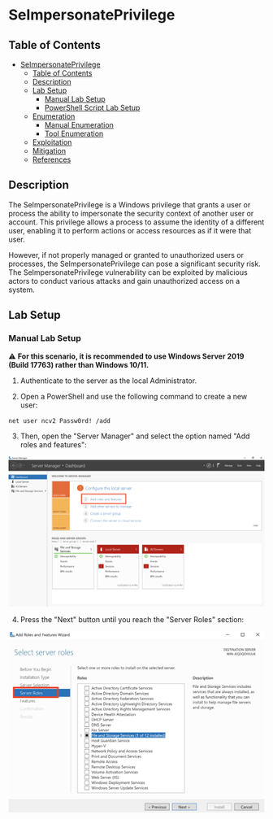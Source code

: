 # SeImpersonatePrivilege

## Table of Contents

- [SeImpersonatePrivilege](#SeImpersonatePrivilege)
  - [Table of Contents](#table-of-contents)
  - [Description](#description)
  - [Lab Setup](#lab-setup)
    - [Manual Lab Setup](#manual-lab-setup)
    - [PowerShell Script Lab Setup](#powershell-script-lab-setup)
  - [Enumeration](#enumeration)
    - [Manual Enumeration](#manual-enumeration)
    - [Tool Enumeration](#tool-enumeration)
  - [Exploitation](#exploitation)
  - [Mitigation](#mitigation)
  - [References](#references)

## Description

The SeImpersonatePrivilege is a Windows privilege that grants a user or process the ability to impersonate the security context of another user or account. This privilege allows a process to assume the identity of a different user, enabling it to perform actions or access resources as if it were that user.

However, if not properly managed or granted to unauthorized users or processes, the SeImpersonatePrivilege can pose a significant security risk. The SeImpersonatePrivilege vulnerability can be exploited by malicious actors to conduct various attacks and gain unauthorized access on a system.

## Lab Setup

### Manual Lab Setup

:warning: <b>For this scenario, it is recommended to use Windows Server 2019 (Build 17763) rather than Windows 10/11.</b>

1) Authenticate to the server as the local Administrator.

2) Open a PowerShell and use the following command to create a new user:

```
net user ncv2 Passw0rd! /add
```

3) Then, open the "Server Manager" and select the option named "Add roles and features":

![SeImpersonatePrivilege-Labsetup-Manual-1](/Pictures/SeImpersonatePrivilege-Labsetup-Manual-1.png)

4) Press the "Next" button until you reach the "Server Roles" section:

![SeImpersonatePrivilege-Labsetup-Manual-2](/Pictures/SeImpersonatePrivilege-Labsetup-Manual-2.png)
